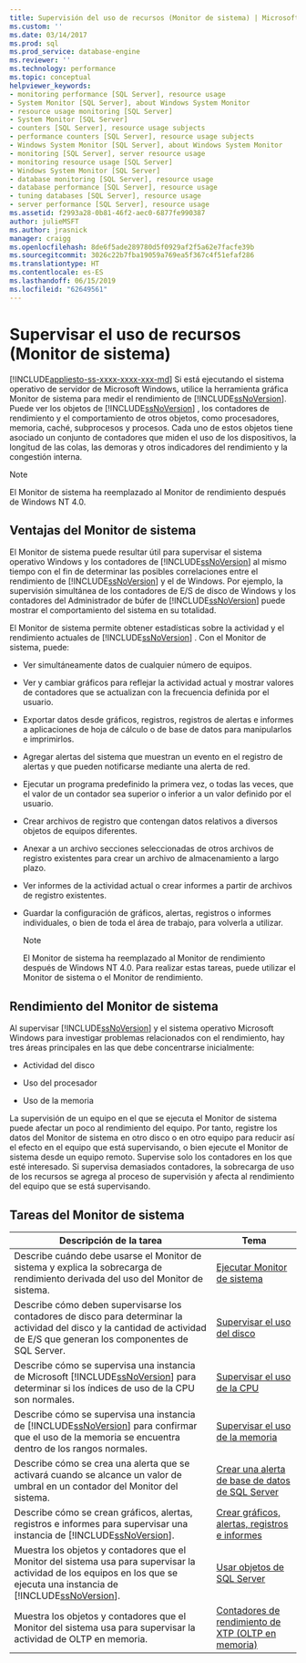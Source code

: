 ```yaml
---
title: Supervisión del uso de recursos (Monitor de sistema) | Microsoft Docs
ms.custom: ''
ms.date: 03/14/2017
ms.prod: sql
ms.prod_service: database-engine
ms.reviewer: ''
ms.technology: performance
ms.topic: conceptual
helpviewer_keywords:
- monitoring performance [SQL Server], resource usage
- System Monitor [SQL Server], about Windows System Monitor
- resource usage monitoring [SQL Server]
- System Monitor [SQL Server]
- counters [SQL Server], resource usage subjects
- performance counters [SQL Server], resource usage subjects
- Windows System Monitor [SQL Server], about Windows System Monitor
- monitoring [SQL Server], server resource usage
- monitoring resource usage [SQL Server]
- Windows System Monitor [SQL Server]
- database monitoring [SQL Server], resource usage
- database performance [SQL Server], resource usage
- tuning databases [SQL Server], resource usage
- server performance [SQL Server], resource usage
ms.assetid: f2993a28-0b81-46f2-aec0-6877fe990387
author: julieMSFT
ms.author: jrasnick
manager: craigg
ms.openlocfilehash: 8de6f5ade289780d5f0929af2f5a62e7facfe39b
ms.sourcegitcommit: 3026c22b7fba19059a769ea5f367c4f51efaf286
ms.translationtype: HT
ms.contentlocale: es-ES
ms.lasthandoff: 06/15/2019
ms.locfileid: "62649561"
---
```

# <a name="monitor-resource-usage-system-monitor"></a>Supervisar el uso de recursos (Monitor de sistema)
[!INCLUDE[appliesto-ss-xxxx-xxxx-xxx-md](../../includes/appliesto-ss-xxxx-xxxx-xxx-md.md)]
  Si está ejecutando el sistema operativo de servidor de Microsoft Windows, utilice la herramienta gráfica Monitor de sistema para medir el rendimiento de [!INCLUDE[ssNoVersion](../../includes/ssnoversion-md.md)]. Puede ver los objetos de [!INCLUDE[ssNoVersion](../../includes/ssnoversion-md.md)] , los contadores de rendimiento y el comportamiento de otros objetos, como procesadores, memoria, caché, subprocesos y procesos. Cada uno de estos objetos tiene asociado un conjunto de contadores que miden el uso de los dispositivos, la longitud de las colas, las demoras y otros indicadores del rendimiento y la congestión interna.  
  
> [!NOTE]  
>  El Monitor de sistema ha reemplazado al Monitor de rendimiento después de Windows NT 4.0.  
  
## <a name="benefits-of-system-monitor"></a>Ventajas del Monitor de sistema  
 El Monitor de sistema puede resultar útil para supervisar el sistema operativo Windows y los contadores de [!INCLUDE[ssNoVersion](../../includes/ssnoversion-md.md)] al mismo tiempo con el fin de determinar las posibles correlaciones entre el rendimiento de [!INCLUDE[ssNoVersion](../../includes/ssnoversion-md.md)] y el de Windows. Por ejemplo, la supervisión simultánea de los contadores de E/S de disco de Windows y los contadores del Administrador de búfer de [!INCLUDE[ssNoVersion](../../includes/ssnoversion-md.md)] puede mostrar el comportamiento del sistema en su totalidad.  
  
 El Monitor de sistema permite obtener estadísticas sobre la actividad y el rendimiento actuales de [!INCLUDE[ssNoVersion](../../includes/ssnoversion-md.md)] . Con el Monitor de sistema, puede:  
  
-   Ver simultáneamente datos de cualquier número de equipos.  
  
-   Ver y cambiar gráficos para reflejar la actividad actual y mostrar valores de contadores que se actualizan con la frecuencia definida por el usuario.  
  
-   Exportar datos desde gráficos, registros, registros de alertas e informes a aplicaciones de hoja de cálculo o de base de datos para manipularlos e imprimirlos.  
  
-   Agregar alertas del sistema que muestran un evento en el registro de alertas y que pueden notificarse mediante una alerta de red.  
  
-   Ejecutar un programa predefinido la primera vez, o todas las veces, que el valor de un contador sea superior o inferior a un valor definido por el usuario.  
  
-   Crear archivos de registro que contengan datos relativos a diversos objetos de equipos diferentes.  
  
-   Anexar a un archivo secciones seleccionadas de otros archivos de registro existentes para crear un archivo de almacenamiento a largo plazo.  
  
-   Ver informes de la actividad actual o crear informes a partir de archivos de registro existentes.  
  
-   Guardar la configuración de gráficos, alertas, registros o informes individuales, o bien de toda el área de trabajo, para volverla a utilizar.  
  
    > [!NOTE]  
    >  El Monitor de sistema ha reemplazado al Monitor de rendimiento después de Windows NT 4.0. Para realizar estas tareas, puede utilizar el Monitor de sistema o el Monitor de rendimiento.  
  
## <a name="system-monitor-performance"></a>Rendimiento del Monitor de sistema  
 Al supervisar [!INCLUDE[ssNoVersion](../../includes/ssnoversion-md.md)] y el sistema operativo Microsoft Windows para investigar problemas relacionados con el rendimiento, hay tres áreas principales en las que debe concentrarse inicialmente:  
  
-   Actividad del disco  
  
-   Uso del procesador  
  
-   Uso de la memoria  
  
 La supervisión de un equipo en el que se ejecuta el Monitor de sistema puede afectar un poco al rendimiento del equipo. Por tanto, registre los datos del Monitor de sistema en otro disco o en otro equipo para reducir así el efecto en el equipo que está supervisando, o bien ejecute el Monitor de sistema desde un equipo remoto. Supervise solo los contadores en los que esté interesado. Si supervisa demasiados contadores, la sobrecarga de uso de los recursos se agrega al proceso de supervisión y afecta al rendimiento del equipo que se está supervisando.  
  
## <a name="system-monitor-tasks"></a>Tareas del Monitor de sistema  
  
|Descripción de la tarea|Tema|  
|----------------------|-----------|  
|Describe cuándo debe usarse el Monitor de sistema y explica la sobrecarga de rendimiento derivada del uso del Monitor de sistema.|[Ejecutar Monitor de sistema](../../relational-databases/performance-monitor/run-system-monitor.md)|  
|Describe cómo deben supervisarse los contadores de disco para determinar la actividad del disco y la cantidad de actividad de E/S que generan los componentes de SQL Server.|[Supervisar el uso del disco](../../relational-databases/performance-monitor/monitor-disk-usage.md)|  
|Describe cómo se supervisa una instancia de Microsoft [!INCLUDE[ssNoVersion](../../includes/ssnoversion-md.md)] para determinar si los índices de uso de la CPU son normales.|[Supervisar el uso de la CPU](../../relational-databases/performance-monitor/monitor-cpu-usage.md)|  
|Describe cómo se supervisa una instancia de [!INCLUDE[ssNoVersion](../../includes/ssnoversion-md.md)] para confirmar que el uso de la memoria se encuentra dentro de los rangos normales.|[Supervisar el uso de la memoria](../../relational-databases/performance-monitor/monitor-memory-usage.md)|  
|Describe cómo se crea una alerta que se activará cuando se alcance un valor de umbral en un contador del Monitor del sistema.|[Crear una alerta de base de datos de SQL Server](../../relational-databases/performance-monitor/create-a-sql-server-database-alert.md)|  
|Describe cómo se crean gráficos, alertas, registros e informes para supervisar una instancia de [!INCLUDE[ssNoVersion](../../includes/ssnoversion-md.md)].|[Crear gráficos, alertas, registros e informes](../../relational-databases/performance-monitor/create-charts-alerts-logs-and-reports.md)|  
|Muestra los objetos y contadores que el Monitor del sistema usa para supervisar la actividad de los equipos en los que se ejecuta una instancia de [!INCLUDE[ssNoVersion](../../includes/ssnoversion-md.md)].|[Usar objetos de SQL Server](../../relational-databases/performance-monitor/use-sql-server-objects.md)|  
|Muestra los objetos y contadores que el Monitor del sistema usa para supervisar la actividad de OLTP en memoria.|[Contadores de rendimiento de XTP &#40;OLTP en memoria&#41;](../../relational-databases/performance-monitor/sql-server-xtp-in-memory-oltp-performance-counters.md)|  
  
  
